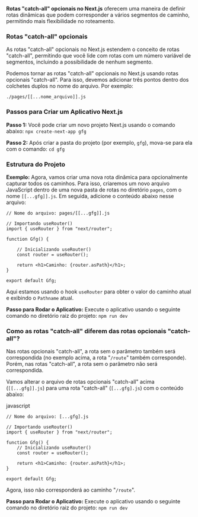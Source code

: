 **Rotas "catch-all" opcionais no Next.js** oferecem uma maneira de definir rotas dinâmicas que podem corresponder a vários segmentos de caminho, permitindo mais flexibilidade no roteamento.

### **Rotas "catch-all" opcionais**
As rotas "catch-all" opcionais no Next.js estendem o conceito de rotas "catch-all", permitindo que você lide com rotas com um número variável de segmentos, incluindo a possibilidade de nenhum segmento.

Podemos tornar as rotas "catch-all" opcionais no Next.js usando rotas opcionais "catch-all". Para isso, devemos adicionar três pontos dentro dos colchetes duplos no nome do arquivo. Por exemplo:

`./pages/[[...nome_arquivo]].js`

### **Passos para Criar um Aplicativo Next.js** 

**Passo 1:** 
Você pode criar um novo projeto Next.js usando o comando abaixo: `npx create-next-app gfg`

**Passo 2:** 
Após criar a pasta do projeto (por exemplo, `gfg`), mova-se para ela com o comando: `cd gfg`

### **Estrutura do Projeto**

**Exemplo:** 
Agora, vamos criar uma nova rota dinâmica para opcionalmente capturar todos os caminhos. Para isso, criaremos um novo arquivo JavaScript dentro de uma nova pasta de rotas no diretório `pages`, com o nome `[[...gfg]].js`. Em seguida, adicione o conteúdo abaixo nesse arquivo:

```
// Nome do arquivo: pages/[[...gfg]].js

// Importando useRouter()
import { useRouter } from "next/router";

function Gfg() {

    // Inicializando useRouter()
    const router = useRouter();

    return <h1>Caminho: {router.asPath}</h1>;
}

export default Gfg;
```

Aqui estamos usando o hook `useRouter` para obter o valor do caminho atual e exibindo o `Pathname` atual.

**Passo para Rodar o Aplicativo:** 
Execute o aplicativo usando o seguinte comando no diretório raiz do projeto: `npm run dev`

### **Como as rotas "catch-all" diferem das rotas opcionais "catch-all"?** 
Nas rotas opcionais "catch-all", a rota sem o parâmetro também será correspondida (no exemplo acima, a rota "`/route`" também corresponde). Porém, nas rotas "catch-all", a rota sem o parâmetro não será correspondida.

Vamos alterar o arquivo de rotas opcionais "catch-all" acima (`[[...gfg]].js`) para uma rota "catch-all" (`[...gfg].js`) com o conteúdo abaixo:

javascript

```
// Nome do arquivo: [...gfg].js

// Importando useRouter()
import { useRouter } from "next/router";

function Gfg() {
    // Inicializando useRouter()
    const router = useRouter();

    return <h1>Caminho: {router.asPath}</h1>;
}

export default Gfg;
```

Agora, isso não corresponderá ao caminho "`/route`".

**Passo para Rodar o Aplicativo:** 
Execute o aplicativo usando o seguinte comando no diretório raiz do projeto:
`npm run dev`